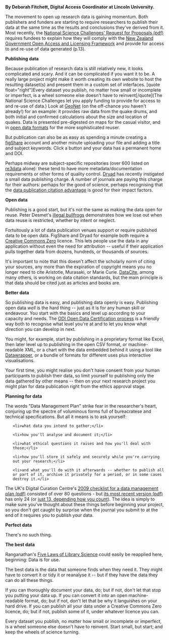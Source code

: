<html><body><strong>By Deborah Fitchett, Digital Access Coordinator at Lincoln University.

</strong>



The movement to open up research data is gaining momentum. Both publishers and funders are starting to require researchers to publish their data at the same time as the results and conclusions they've derived from it. Most recently, the <a href="http://www.msi.govt.nz/assets/Update-me/National-Science-Challenges/Request-for-proposals/RfP-1st-tranche-Oct-2013.pdf">National Science Challenges' Request for Proposals (pdf)</a> requires fundees to explain how they will comply with the <a href="http://ict.govt.nz/guidance-and-resources/information-and-data/nzgoal/">New Zealand Government Open Access and Licensing Framework</a> and provide for access to and re-use of data generated (p.13).



<strong>Publishing data</strong>



Because publication of research data is still relatively new, it looks complicated and scary. And it can be complicated if you want it to be. A really large project might make it worth creating its own website to host the resulting dataset(s) and present them in a custom set of interfaces. [quote float="right"]Every dataset you publish, no matter how small or incomplete or imperfect, is a wheel someone else doesn't have to reinvent[/quote](The National Science Challenges let you apply funding to provide for access to and re-use of data.) Look at <a href="http://geonet.org.nz/">GeoNet</a> (on the off-chance you haven't already!) for an example: it provides raw data from the quake drums, and both initial and confirmed calculations about the size and location of quakes. Data is presented pre-digested on maps for the casual visitor, and in <a href="http://info.geonet.org.nz/display/appdata/Earthquake+Web+Feature+Service">open data formats</a> for the more sophisticated reuser.



But publication can also be as easy as spending a minute creating a <a href="http://figshare.com/">figShare</a> account and another minute uploading your file and adding a title and subject keywords. Click a button and your data has a permanent home and DOI.



Perhaps midway are subject-specific repositories (over 600 listed on <a href="http://www.re3data.org/">re3data</a> alone): these tend to have more metadata/documentation requirements or other forms of quality control. <a href="http://datadryad.com/">Dryad</a> has recently instigated a small data publishing charge. A number of journals are paying this charge for their authors: perhaps for the good of science, perhaps recognising that the <a href="https://peerj.com/articles/175/">data publication citation advantage</a> is good for their impact factors.



<strong>Open data</strong>



Publishing is a good start, but it's not the same as making the data open for reuse. Peter Desmet's <a href="http://peterdesmet.com/posts/illegal-bullfrogs.html">illegal bullfrogs</a> demonstrates how we lose out when data reuse is restricted, whether by intent or neglect.



Fortuitously a lot of data publication venues support or require published data to be open data. FigShare and Dryad for example both require a <a href="http://creativecommons.org/about/cc0">Creative Commons Zero</a> licence. This lets people use the data in any application without even the need for attribution -- useful if their application pulls together data from dozens, hundreds, or thousands of sources.



It's important to note that this doesn't affect the scholarly norm of citing your sources, any more than the expiration of copyright means you no longer need to cite Aristotle, Murasaki, or Marie Curie. <a href="http://www.datacite.org/">DataCite</a>, among many others, is working on data citation standards, but the main principle is that data should be cited just as articles and books are.



<strong>Better data</strong>



So publishing data is easy, and publishing data openly is easy. Publishing open data <em>well</em> is the hard thing -- just as it is for any human skill or endeavour. You start with the basics and level up according to your capacity and needs. The <a href="https://certificates.theodi.org/">ODI Open Data Certification process</a> is a friendly way both to recognise what level you're at and to let you know what direction you can develop in next.



You might, for example, start by publishing in a proprietary format like Excel, then later level up to publishing in the open CSV format, or machine-readable XML, or a chart with the data embedded behind it using a tool like <a href="http://blog.martinfenner.org/2013/07/19/creating-charts-with-datawrapper/">Datawrapper</a>, or a bundle of formats for different uses plus interactive visualisations.



Your first time, you might realise you don't have consent from your human participants to publish their data, so limit yourself to publishing only the data gathered by other means -- then on your next research project you might plan for data publication right from the ethics approval stage.



<strong>Planning for data</strong>



The words "Data Management Plan" strike fear in the researcher's heart, conjuring up the spectre of voluminous forms full of bureacratese and technical specifications. But all it means is to ask yourself:

<ul>

	<li>what data you intend to gather;</li>

	<li>how you'll analyse and document it;</li>

	<li>what ethical questions it raises and how you'll deal with those;</li>

	<li>how you'll store it safely and securely while you're carrying out your research;</li>

	<li>and what you'll do with it afterwards -- whether to publish all or part of it, archive it privately for a period, or in some cases destroy it.</li>

</ul>

The UK's Digital Curation Centre's <a href="http://www.dcc.ac.uk/sites/default/files/documents/resource/DMP-checklist-post-consultation-v2.pdf">2009 checklist for a data management plan (pdf)</a> consisted of over 80 questions - but <a href="http://www.dcc.ac.uk/sites/default/files/documents/resource/DMP_Checklist_2013.pdf">its most recent version (pdf)</a> has only 24 (or <a href="http://www.dcc.ac.uk/node/10020">just 13, depending how you count</a>). The idea is simply to make sure you've thought about these things before beginning your project, so you don't get caught by surprise when the journal you submit to at the end of it requires you to publish your data.



<strong>Perfect data</strong>



There's no such thing.



<strong>The best data</strong>



Ranganathan's <a href="https://en.wikipedia.org/wiki/Five_laws_of_library_science">Five Laws of Library Science</a> could easily be reapplied here, beginning: Data is for use.



The best data is the data that someone finds when they need it. They might have to convert it or tidy it or reanalyse it -- but if they have the data they can do all these things.



If you can thoroughly document your data, do; but if not, don't let that stop you putting your data up. If you can convert it into an open machine-readable format, do; but if not, don't let that be why it languishes on your hard drive. If you can publish all your data under a Creative Commons Zero licence, do; but if not, publish some of it, under whatever licence you can.



Every dataset you publish, no matter how small or incomplete or imperfect, is a wheel someone else doesn't have to reinvent. Start small, but start; and keep the wheels of science turning.</body></html>